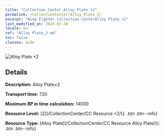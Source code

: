 ```yaml
---
title: "Collection Center Alloy Plate +2"
permalink: /CollectionCenter/Alloy Plate_2/
excerpt: "Wing Fighter Collection CenterAlloy Plate +2"
last_modified_at: 2023-07-30
locale: en
ref: "Alloy Plate_2.md"
toc: false
classes: wide
---
```



![Alloy Plate +2](/images/cc/CC_Alloy_Plate_2.png)

## Details

  **Description:** Alloy Plate×2

  **Transport time:** 720

  **Maximum BP in time calculation:** 14000

  **Resource Level:** [2](/CollectionCenter/CC Resource +2/){: .btn .btn--info}

  **Resource Type:** [Alloy Plate](/CollectionCenter/CC Resource Alloy Plate/){: .btn .btn--info}

